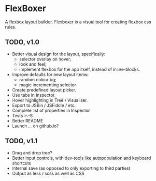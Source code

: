 FlexBoxer
=========

A flexbox layout builder.  Flexboxer is a visual tool for creating flexbox css rules.

## TODO, v1.0

* Better visual design for the layout, specifically:
  * selector overlay on hover;
  * look and feel;
  * implement flexbox for the app itself, instead of inline-blocks.
* Improve defaults for new layout items:
  * random colour bg;
  * magic incrementing selector
* Create predefined layout picker.
* Use tabs in Inspector.
* Hover highlighting in Tree / Visualiser.
* Export to JSBin / JSFiddle / etc.
* Complete list of properties in Inspector
* Tests >:-S
* Better README
* Launch ... on github.io?

## TODO, v1.1

* Drag and drop tree?
* Better input controls, with dev-tools like autopopulation and keyboard shortcuts
* Internal save (as opposed to only exporting to third parties)
* Output as less / scss as well as CSS
